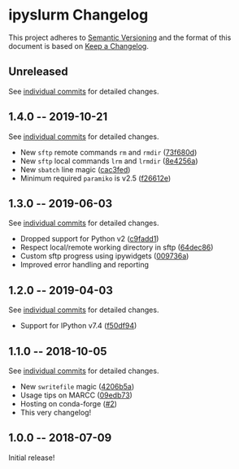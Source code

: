 # ipyslurm Changelog

This project adheres to [Semantic Versioning](http://semver.org/spec/v2.0.0.html)
and the format of this document is based on [Keep a Changelog](http://keepachangelog.com/en/1.0.0/).

## Unreleased
See [individual commits](https://github.com/auneri/ipyslurm/compare/v1.4.0...master) for detailed changes.

## 1.4.0 -- 2019-10-21
See [individual commits](https://github.com/auneri/ipyslurm/compare/v1.3.0...v1.4.0) for detailed changes.
* New `sftp` remote commands `rm` and `rmdir` ([73f680d](https://github.com/auneri/ipyslurm/commit/73f680d05b16279b11b05be5dcc6693ba49530c9))
* New `sftp` local commands `lrm` and `lrmdir` ([8e4256a](https://github.com/auneri/ipyslurm/commit/8e4256abd687c45ba98a9afccbe0920c09f6a14c))
* New `sbatch` line magic ([cac3fed](https://github.com/auneri/ipyslurm/commit/cac3fed2f23da34bff10d10aa883b00d34fc7f67))
* Minimum required `paramiko` is v2.5 ([f26612e](https://github.com/auneri/ipyslurm/commit/f26612e11371a73fe4dda1022b6d4f946da00797))

## 1.3.0 -- 2019-06-03
See [individual commits](https://github.com/auneri/ipyslurm/compare/v1.2.0...v1.3.0) for detailed changes.
* Dropped support for Python v2 ([c9fadd1](https://github.com/auneri/ipyslurm/commit/c9fadd18857f699cb78ede22b40175528926210e))
* Respect local/remote working directory in sftp ([64dec86](https://github.com/auneri/ipyslurm/commit/64dec864ed45da964b7573b51897f992b106992b))
* Custom sftp progress using ipywidgets ([009736a](https://github.com/auneri/ipyslurm/commit/009736a72aa57261028fd2f678bfa39290719752))
* Improved error handling and reporting

## 1.2.0 -- 2019-04-03
See [individual commits](https://github.com/auneri/ipyslurm/compare/v1.1.0...v1.2.0) for detailed changes.
* Support for IPython v7.4 ([f50df94](https://github.com/auneri/ipyslurm/commit/f50df941d808147f3b6ac313f287d060bfa49984))

## 1.1.0 -- 2018-10-05
See [individual commits](https://github.com/auneri/ipyslurm/compare/v1.0.0...v1.1.0) for detailed changes.
* New `swritefile` magic ([4206b5a](https://github.com/auneri/ipyslurm/commit/4206b5a4abf85c645d10a717288a982d56e3724e))
* Usage tips on MARCC ([09edb73](https://github.com/auneri/ipyslurm/commit/09edb731ee167b7abca96441afcca1d27d5956dd))
* Hosting on conda-forge ([#2](https://github.com/auneri/ipyslurm/issues/2))
* This very changelog!

## 1.0.0 -- 2018-07-09
Initial release!
